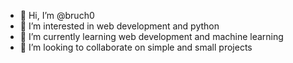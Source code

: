 - 👋 Hi, I’m @bruch0
- 👀 I’m interested in web development and python
- 🌱 I’m currently learning web development and machine learning
- 💞️ I’m looking to collaborate on simple and small projects

<!---
bruch0/bruch0 is a ✨ special ✨ repository because its `README.md` (this file) appears on your GitHub profile.
You can click the Preview link to take a look at your changes.
--->
